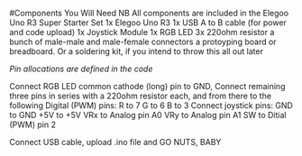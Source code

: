 #Components You Will Need
NB All components are included in the Elegoo Uno R3 Super Starter Set
1x Elegoo Uno R3
1x USB A to B cable (for power and code upload)
1x Joystick Module
1x RGB LED
3x 220ohm resistor
a bunch of male-male and male-female connectors
a protoyping board or breadboard. Or a soldering kit, if you intend to throw this all out later

*Pin allocations are defined in the code*

Connect RGB LED common cathode (long) pin to GND, 
Connect remaining three pins in series with a 220ohm resistor each, and from there to the following Digital (PWM) pins: 
 R to 7
 G to 6
 B to 3
Connect joystick pins:
 GND to GND
 +5V to +5V
 VRx to Analog pin A0
 VRy to Analog pin A1
 SW to Ditial (PWM) pin 2
 
Connect USB cable, upload .ino file and GO NUTS, BABY
